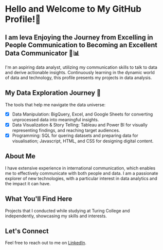 # Hello and Welcome to My GitHub Profile!👋
## I am Ieva Enjoying the Journey from Excelling in People Communication to Becoming an Excellent Data Communicator 🚀📊

I'm an aspiring data analyst, utilizing my communication skills to talk to data and derive actionable insights. Continuously learning in the dynamic world of data and technology, this profile presents my projects in data analysis.

## My Data Exploration Journey 🌟
The tools that help me navigate the data universe:
- [x] Data Manipulation: BigQuery, Excel, and Google Sheets for converting unprocessed data into meaningful insights.
- [x] Data Visualization & Story Telling: Tableau and Power BI for visually representing findings, and reaching target audiences.
- [x] Programming: SQL for quering datasets and preparing data for visualisation; Javascript, HTML, and CSS for designing digital content.

## About Me
I have extensive experience in international communication, which enables me to effectively communicate with both people and data.
I am a passionate explorer of new technologies, with a particular interest in data analytics and the impact it can have.

## What You'll Find Here
Projects that I conducted while studying at Turing College and independently, showcasing my skills and interests.

## Let's Connect
Feel free to reach out to me on [LinkedIn](https://www.linkedin.com/in/ieva-kosait%C4%97-5ab8381b6/).
